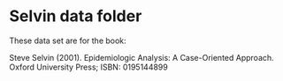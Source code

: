 # Selvin data folder

These data set are for the book:

Steve Selvin (2001). Epidemiologic Analysis: A Case-Oriented Approach. Oxford University Press; ISBN: 0195144899